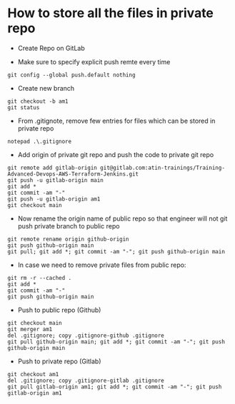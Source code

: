 # How to store all the files in private repo
- Create Repo on GitLab

- Make sure to specify explicit push remte every time
```
git config --global push.default nothing
```

- Create new branch
```
git checkout -b am1
git status
```

- From .gitignote, remove few entries for files which can be stored in private repo
```
notepad .\.gitignore
```

- Add origin of private git repo and push the code to private git repo
```
git remote add gitlab-origin git@gitlab.com:atin-trainings/Training-Advanced-Devops-AWS-Terraform-Jenkins.git
git push -u gitlab-origin main
git add *
git commit -am "-"
git push -u gitlab-origin am1
git checkout main
```

- Now rename the origin name of public repo so that engineer will not git push private branch to public repo
```
git remote rename origin github-origin
git push github-origin main
git pull; git add *; git commit -am "-"; git push github-origin main
```

- In case we need to remove private files from public repo:
```
git rm -r --cached .
git add *
git commit -am "-"
git push github-origin main
```

- Push to public repo (Github)
```
git checkout main
git merger am1
del .gitignore; copy .gitignore-github .gitignore
git pull github-origin main; git add *; git commit -am "-"; git push github-origin main
```

- Push to private repo (Gitlab)
```
git checkout am1
del .gitignore; copy .gitignore-gitlab .gitignore
git pull gitlab-origin am1; git add *; git commit -am "-"; git push gitlab-origin am1
```
